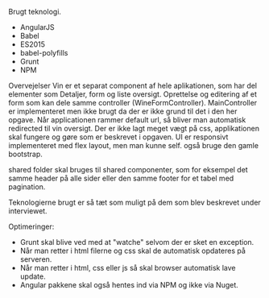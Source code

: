 ﻿
Brugt teknologi. 
- AngularJS
- Babel 
- ES2015
- babel-polyfills
- Grunt
- NPM

Overvejelser
Vin er et separat component af hele aplikationen, som har del elementer som Detaljer, form og liste oversigt. Oprettelse og editering af et form som kan dele samme controller (WineFormController). 
MainController er implementeret men ikke brugt da der er ikke grund til det i den her opgave. Når applicationen rammer default url, så bliver man automatisk redirected til vin oversigt. 
Der er ikke lagt meget vægt på css, applikationen skal fungere og gøre som er beskrevet i opgaven. UI er responsivt implementeret med flex layout, men man kunne self. også bruge den gamle bootstrap. 


shared folder skal bruges til shared componenter, som for eksempel det samme header på alle sider eller den samme footer for et tabel med pagination. 

Teknologierne brugt er så tæt som muligt på dem som blev beskrevet under interviewet. 

Optimeringer: 

- Grunt skal blive ved med at "watche" selvom der er sket en exception.
- Når man retter i html filerne og css skal de automatisk opdateres på serveren.
- Når man retter i html, css eller js så skal browser automatisk lave update. 
- Angular pakkene skal også hentes ind via NPM og ikke via Nuget.
